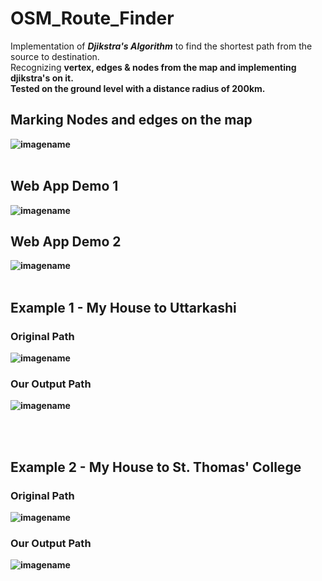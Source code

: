 # OSM_Route_Finder
Implementation of <b>_Djikstra's Algorithm_</b> to find the shortest path from the source to destination.</br>
Recognizing <b>vertex, edges & nodes from the map and implementing djikstra's on it.</br>
Tested on the ground level with a distance radius of <b>200km.</b></br>
## Marking Nodes and edges on the map
![imagename](https://github.com/shivanshjoshi28/OSM_Route_Finder/blob/master/Image/Nodes/STC_Nodes.png)
</br>
</br>
## Web App Demo 1
![imagename](https://github.com/shivanshjoshi28/OSM_Route_Finder/blob/master/Image/WebApp2.png)
</br>
## Web App Demo 2
![imagename](https://github.com/shivanshjoshi28/OSM_Route_Finder/blob/master/Image/WebApp1.png)
</br>
</br>
## Example 1 - My House to Uttarkashi
### Original Path
![imagename](https://github.com/shivanshjoshi28/OSM_Route_Finder/blob/master/Image/Uttarkashi_Map_Original.png)
### Our Output Path
![imagename](https://github.com/shivanshjoshi28/OSM_Route_Finder/blob/master/Image/Uttarkashi_OutputPath.png)

</br>
</br>

## Example 2 - My House to St. Thomas' College
### Original Path
![imagename](https://github.com/shivanshjoshi28/OSM_Route_Finder/blob/master/Image/STC_Map_Original.png)
### Our Output Path
![imagename](https://github.com/shivanshjoshi28/OSM_Route_Finder/blob/master/Image/STC_OutputPath.png)
